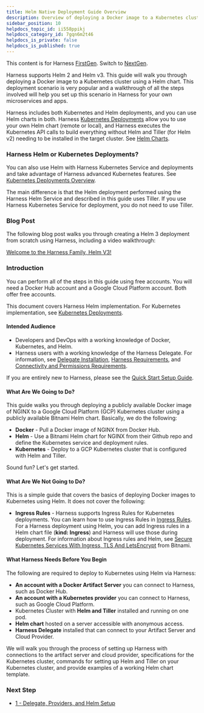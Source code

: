 ```yaml
---
title: Helm Native Deployment Guide Overview
description: Overview of deploying a Docker image to a Kubernetes cluster using a Helm chart.
sidebar_position: 10
helpdocs_topic_id: ii558ppikj
helpdocs_category_id: 7gqn6m2t46
helpdocs_is_private: false
helpdocs_is_published: true
---
```


This content is for Harness [FirstGen](../../../getting-started/harness-first-gen-vs-harness-next-gen.md). Switch to [NextGen](/docs/continuous-delivery/deploy-srv-diff-platforms/native-helm/native-helm-quickstart.md).

Harness supports Helm 2 and Helm v3. This guide will walk you through deploying a Docker image to a Kubernetes cluster using a Helm chart. This deployment scenario is very popular and a walkthrough of all the steps involved will help you set up this scenario in Harness for your own microservices and apps.

Harness includes both Kubernetes and Helm deployments, and you can use Helm charts in both. Harness [Kubernetes Deployments](../kubernetes-deployments/kubernetes-deployments-overview.md) allow you to use your own Helm chart (remote or local), and Harness executes the Kubernetes API calls to build everything without Helm and Tiller (for Helm v2) needing to be installed in the target cluster. See [Helm Charts](../kubernetes-deployments/use-a-helm-repository-with-kubernetes.md).

### Harness Helm or Kubernetes Deployments?

You can also use Helm with Harness Kubernetes Service and deployments and take advantage of Harness advanced Kubernetes features. See [Kubernetes Deployments Overview](../kubernetes-deployments/kubernetes-deployments-overview.md).

The main difference is that the Helm deployment performed using the Harness Helm Service and described in this guide uses Tiller. If you use Harness Kubernetes Service for deployment, you do not need to use Tiller.

### Blog Post

The following blog post walks you through creating a Helm 3 deployment from scratch using Harness, including a video walkthrough:

[Welcome to the Harness Family, Helm V3!](https://harness.io/2020/02/welcome-to-the-harness-family-helm-v3/?wvideo=1adpr2fxl1)

### Introduction

You can perform all of the steps in this guide using free accounts. You will need a Docker Hub account and a Google Cloud Platform account. Both offer free accounts.

This document covers Harness Helm implementation. For Kubernetes implementation, see [Kubernetes Deployments](/docs/category/kubernetes-deployments).

#### Intended Audience

* Developers and DevOps with a working knowledge of Docker, Kubernetes, and Helm.
* Harness users with a working knowledge of the Harness Delegate. For information, see [Delegate Installation](../../firstgen-platform/account/manage-delegates/delegate-installation.md), [Harness Requirements](../../firstgen-platform/account/manage-delegates/delegate-requirements-and-limitations.md), and [Connectivity and Permissions Requirements](../../firstgen-platform/techref-category/account-ref/delegate-ref/connectivity-and-permissions-requirements.md).

If you are entirely new to Harness, please see the [Quick Start Setup Guide](../../starthere-firstgen/quick-start-setup-guide.md).

#### What Are We Going to Do?

This guide walks you through deploying a publicly available Docker image of NGINX to a Google Cloud Platform (GCP) Kubernetes cluster using a publicly available Bitnami Helm chart. Basically, we do the following:

* **Docker** - Pull a Docker image of NGINX from Docker Hub.
* **Helm** - Use a Bitnami Helm chart for NGINX from their Github repo and define the Kubernetes service and deployment rules.
* **Kubernetes** - Deploy to a GCP Kubernetes cluster that is configured with Helm and Tiller.

Sound fun? Let's get started.

#### What Are We Not Going to Do?

This is a simple guide that covers the basics of deploying Docker images to Kubernetes using Helm. It does not cover the following:

* **Ingress Rules** - Harness supports Ingress Rules for Kubernetes deployments. You can learn how to use Ingress Rules in [Ingress Rules](../kubernetes-deployments/set-up-kubernetes-ingress-rules.md). For a Harness deployment using Helm, you can add Ingress rules in a Helm chart file (**kind: Ingress**) and Harness will use those during deployment. For information about Ingress rules and Helm, see [Secure Kubernetes Services With Ingress, TLS And LetsEncrypt](https://docs.bitnami.com/kubernetes/how-to/secure-kubernetes-services-with-ingress-tls-letsencrypt/) from Bitnami.

#### What Harness Needs Before You Begin

The following are required to deploy to Kubernetes using Helm via Harness:

* **An account with a Docker Artifact Server** you can connect to Harness, such as Docker Hub.
* **An account with a Kubernetes provider** you can connect to Harness, such as Google Cloud Platform.
* Kubernetes Cluster with **Helm and Tiller** installed and running on one pod.
* **Helm chart** hosted on a server accessible with anonymous access.
* **Harness Delegate** installed that can connect to your Artifact Server and Cloud Provider.

We will walk you through the process of setting up Harness with connections to the artifact server and cloud provider, specifications for the Kubernetes cluster, commands for setting up Helm and Tiller on your Kubernetes cluster, and provide examples of a working Helm chart template.

### Next Step

* [1 - Delegate, Providers, and Helm Setup](2-connectors-providers-and-helm-setup.md)

